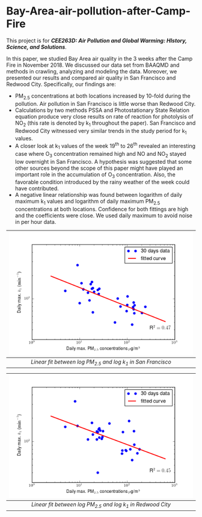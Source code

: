 # Bay-Area-air-pollution-after-Camp-Fire
This project is for _**CEE263D: Air Pollution and Global Warming: HIstory, Science, and Solutions**_.

In this paper, we studied Bay Area air quality in the 3 weeks after the Camp Fire in November 2018. We discussed our data set from BAAQMD and methods in crawling, analyzing and modeling the data. Moreover, we presented our results and compared air quality in San Francisco and Redwood City. Specifically, our findings are:
+ PM<sub>2.5</sub> concentrations at both locations increased by 10-fold during the pollution. Air pollution in San Francisco is little worse than Redwood City.
+ Calculations by two methods PSSA and Photostationary State Relation equation produce very close results on rate of reaction for photolysis of NO<sub>2</sub> (this rate is denoted by k<sub>1</sub> throughout the paper). San Francisco and Redwood City witnessed very similar trends in the study period for k<sub>1</sub> values.
+ A closer look at k<sub>1</sub> values of the week 19<sup>th</sup> to 26<sup>th</sup> revealed an interesting case where O<sub>3</sub> concentration remained high and NO and NO<sub>2</sub> stayed low overnight in San Francisco. A hypothesis was suggested that some other sources beyond the scope of this paper might have played an important role in the accumulation of O<sub>3</sub> concentration. Also, the favorable condition introduced by the rainy weather of the week could have contributed.
+ A negative linear relationship was found between logarithm of daily maximum k<sub>1</sub> values and logarithm of daily maximum PM<sub>2.5</sub> concentrations at both locations. Confidence for both fittings are high and the coefficients were close. We used daily maximum to avoid noise in per hour data.

| ![SF-fit](figure/sf-fit.png "SF linear")|
|:--:| 
| *Linear fit between log PM<sub>2.5</sub> and log k<sub>1</sub> in San Francisco* |

| ![RW-fit](figure/redwood-fit.png "RW linear")|
|:--:| 
| *Linear fit between log PM<sub>2.5</sub> and log k<sub>1</sub> in Redwood City* 
